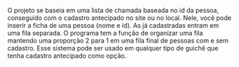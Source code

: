O projeto se baseia em uma lista de chamada baseada no id da pessoa, conseguido com o cadastro antecipado no site ou no local. Nele, você pode inserir a ficha de uma pessoa (nome e id). As já cadastradas entram em uma fila separada. O programa tem a função de organizar uma fila mantendo uma proporção 2 para 1 em uma fila final de pessoas com e sem cadastro. Esse sistema pode ser usado em qualquer tipo de guichê que tenha cadastro antecipado como opção.
